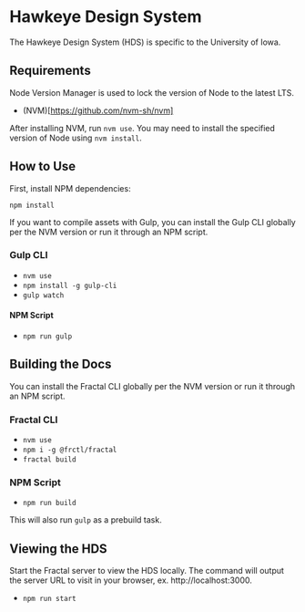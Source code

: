 # Hawkeye Design System

The Hawkeye Design System (HDS) is specific to the University of Iowa.

## Requirements
Node Version Manager is used to lock the version of Node to the latest LTS.

- (NVM)[https://github.com/nvm-sh/nvm]

After installing NVM, run `nvm use`. You may need to install the specified
version of Node using `nvm install`.

## How to Use
First, install NPM dependencies:
```
npm install
```

If you want to compile assets with Gulp, you can install the Gulp CLI globally
per the NVM version or run it through an NPM script.

### Gulp CLI
- `nvm use`
- `npm install -g gulp-cli`
- `gulp watch`

#### NPM Script
- `npm run gulp`

## Building the Docs

You can install the Fractal CLI globally per the NVM version or run it through
an NPM script.

### Fractal CLI
- `nvm use`
- `npm i -g @frctl/fractal`
- `fractal build`

### NPM Script
- `npm run build`

This will also run `gulp` as a prebuild task.

## Viewing the HDS
Start the Fractal server to view the HDS locally. The command will output the
server URL to visit in your browser, ex. http://localhost:3000.

- `npm run start`
